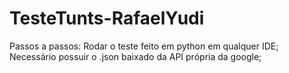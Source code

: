 # TesteTunts-RafaelYudi

Passos a passos:
Rodar o teste feito em python em qualquer IDE;
Necessário possuir o .json baixado da API própria da google;
